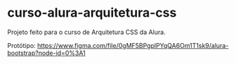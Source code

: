 # curso-alura-arquitetura-css
Projeto feito para o curso de Arquitetura CSS da Alura.

Protótipo: https://www.figma.com/file/0gMF5BPgplPYqQA6Om1T1sk9/alura-bootstrap?node-id=0%3A1
